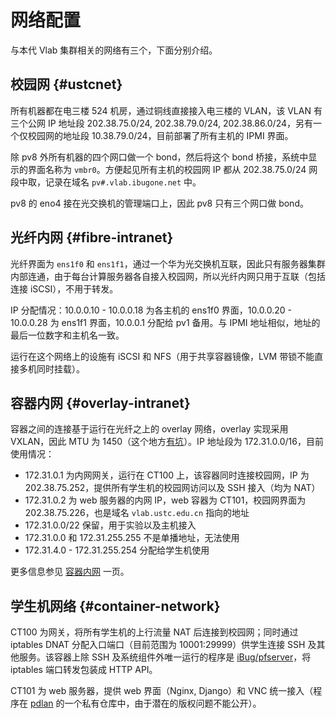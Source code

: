 # 网络配置

与本代 Vlab 集群相关的网络有三个，下面分别介绍。

## 校园网 {#ustcnet}

所有机器都在电三楼 524 机房，通过铜线直接接入电三楼的 VLAN，该 VLAN 有三个公网 IP 地址段 202.38.75.0/24, 202.38.79.0/24, 202.38.86.0/24，另有一个仅校园网的地址段 10.38.79.0/24，目前部署了所有主机的 IPMI 界面。

除 pv8 外所有机器的四个网口做一个 bond，然后将这个 bond 桥接，系统中显示的界面名称为 `vmbr0`。方便起见所有主机的校园网 IP 都从 202.38.75.0/24 网段中取，记录在域名 `pv#.vlab.ibugone.net` 中。

pv8 的 eno4 接在光交换机的管理端口上，因此 pv8 只有三个网口做 bond。

## 光纤内网 {#fibre-intranet}

光纤界面为 `ens1f0` 和 `ens1f1`，通过一个华为光交换机互联，因此只有服务器集群内部连通，由于每台计算服务器各自接入校园网，所以光纤内网只用于互联（包括连接 iSCSI），不用于转发。

IP 分配情况：10.0.0.10 - 10.0.0.18 为各主机的 ens1f0 界面，10.0.0.20 - 10.0.0.28 为 ens1f1 界面，10.0.0.1 分配给 pv1 备用。与 IPMI 地址相似，地址的最后一位数字和主机名一致。

运行在这个网络上的设施有 iSCSI 和 NFS（用于共享容器镜像，LVM 带锁不能直接多机同时挂载）。

## 容器内网 {#overlay-intranet}

容器之间的连接基于运行在光纤之上的 overlay 网络，overlay 实现采用 VXLAN，因此 MTU 为 1450（这个地方[有坑](../traps.md#vxlan-mtu)）。IP 地址段为 172.31.0.0/16，目前使用情况：

- 172.31.0.1 为内网网关，运行在 CT100 上，该容器同时连接校园网，IP 为 202.38.75.252，提供所有学生机的校园网访问以及 SSH 接入（均为 NAT）
- 172.31.0.2 为 web 服务器的内网 IP，web 容器为 CT101，校园网界面为 202.38.75.226，也是域名 `vlab.ustc.edu.cn` 指向的地址
- 172.31.0.0/22 保留，用于实验以及主机接入
- 172.31.0.0 和 172.31.255.255 不是单播地址，无法使用
- 172.31.4.0 - 172.31.255.254 分配给学生机使用

更多信息参见 [容器内网](intranet.md) 一页。

## 学生机网络 {#container-network}

CT100 为网关，将所有学生机的上行流量 NAT 后连接到校园网；同时通过 iptables DNAT 分配入口端口（目前范围为 10001:29999）供学生连接 SSH 及其他服务。该容器上除 SSH 及系统组件外唯一运行的程序是 [iBug/pfserver](https://github.com/iBug/pfserver)，将 iptables 端口转发包装成 HTTP API。

CT101 为 web 服务器，提供 web 界面（Nginx, Django）和 VNC 统一接入（程序在 [pdlan](https://github.com/pdlan) 的一个私有仓库中，由于潜在的版权问题不能公开）。
